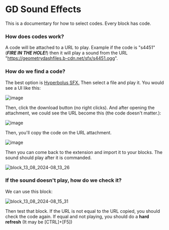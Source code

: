# GD Sound Effects
This is a documentary for how to select codes. Every block has code.
### How does codes work?
A code will be attached to a URL to play. Example if the code is "s4451" (_**FIRE IN THE HOLE!**_) then it will play a sound from the URL "https://geometrydashfiles.b-cdn.net/sfx/s4451.ogg".
### How do we find a code?
The best option is [Hyperbolus SFX.](https://hyperbolus.net/tools/sfx) Then select a file and play it. You would see a UI like this:

![image](https://github.com/user-attachments/assets/e80fce26-0aba-4148-bc3e-d81cacd99932)

Then, click the download button (no right clicks). And after opening the attachment, we could see the URL become this (the code doesn't matter.):

![image](https://github.com/user-attachments/assets/cb4fddda-2af3-47c3-914f-d7ecebd153ad)

Then, you'll copy the code on the URL attachment.

![image](https://github.com/user-attachments/assets/0ace7e52-02a4-4cf4-ae01-8ccaa75698e0)

Then you can come back to the extension and import it to your blocks. The sound should play after it is commanded.

![block_13_08_2024-08_13_26](https://github.com/user-attachments/assets/6d5695de-e248-4303-b146-644bf8260bb5)

### If the sound doesn't play, how do we check it?

We can use this block:

![block_13_08_2024-08_15_31](https://github.com/user-attachments/assets/94b6e57c-d52b-4244-8059-b728086ad8bb)

Then test that block. If the URL is not equal to the URL copied, you should check the code again. If equal and not playing, you should do a **hard refresh** (It may be [CTRL]+[F5])
